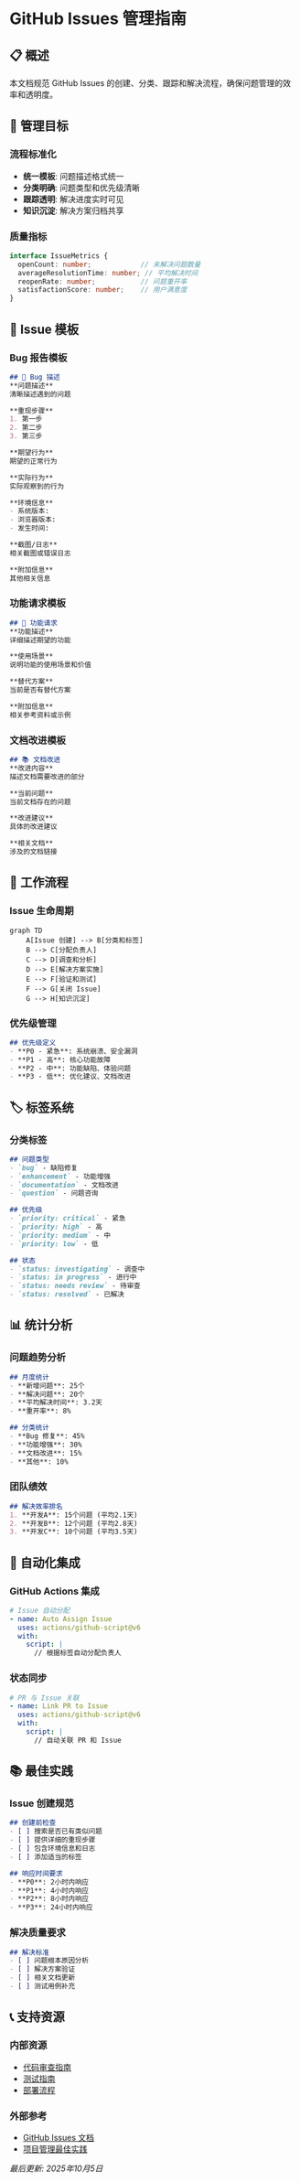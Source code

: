 # GitHub Issues 管理指南

## 📋 概述
本文档规范 GitHub Issues 的创建、分类、跟踪和解决流程，确保问题管理的效率和透明度。

## 🎯 管理目标

### 流程标准化
- **统一模板**: 问题描述格式统一
- **分类明确**: 问题类型和优先级清晰
- **跟踪透明**: 解决进度实时可见
- **知识沉淀**: 解决方案归档共享

### 质量指标
```typescript
interface IssueMetrics {
  openCount: number;            // 未解决问题数量
  averageResolutionTime: number; // 平均解决时间
  reopenRate: number;           // 问题重开率
  satisfactionScore: number;    // 用户满意度
}
```

## 📝 Issue 模板

### Bug 报告模板
```markdown
## 🐛 Bug 描述
**问题描述**
清晰描述遇到的问题

**重现步骤**
1. 第一步
2. 第二步  
3. 第三步

**期望行为**
期望的正常行为

**实际行为**
实际观察到的行为

**环境信息**
- 系统版本: 
- 浏览器版本:
- 发生时间:

**截图/日志**
相关截图或错误日志

**附加信息**
其他相关信息
```

### 功能请求模板
```markdown
## 🚀 功能请求
**功能描述**
详细描述期望的功能

**使用场景**
说明功能的使用场景和价值

**替代方案**
当前是否有替代方案

**附加信息**
相关参考资料或示例
```

### 文档改进模板
```markdown
## 📚 文档改进
**改进内容**
描述文档需要改进的部分

**当前问题**
当前文档存在的问题

**改进建议**
具体的改进建议

**相关文档**
涉及的文档链接
```

## 🔧 工作流程

### Issue 生命周期
```mermaid
graph TD
    A[Issue 创建] --> B[分类和标签]
    B --> C[分配负责人]
    C --> D[调查和分析]
    D --> E[解决方案实施]
    E --> F[验证和测试]
    F --> G[关闭 Issue]
    G --> H[知识沉淀]
```

### 优先级管理
```markdown
## 优先级定义
- **P0 - 紧急**: 系统崩溃、安全漏洞
- **P1 - 高**: 核心功能故障
- **P2 - 中**: 功能缺陷、体验问题  
- **P3 - 低**: 优化建议、文档改进
```

## 🏷️ 标签系统

### 分类标签
```markdown
## 问题类型
- `bug` - 缺陷修复
- `enhancement` - 功能增强
- `documentation` - 文档改进
- `question` - 问题咨询

## 优先级
- `priority: critical` - 紧急
- `priority: high` - 高
- `priority: medium` - 中
- `priority: low` - 低

## 状态
- `status: investigating` - 调查中
- `status: in progress` - 进行中
- `status: needs review` - 待审查
- `status: resolved` - 已解决
```

## 📊 统计分析

### 问题趋势分析
```markdown
## 月度统计
- **新增问题**: 25个
- **解决问题**: 20个  
- **平均解决时间**: 3.2天
- **重开率**: 8%

## 分类统计
- **Bug 修复**: 45%
- **功能增强**: 30%
- **文档改进**: 15%
- **其他**: 10%
```

### 团队绩效
```markdown
## 解决效率排名
1. **开发A**: 15个问题 (平均2.1天)
2. **开发B**: 12个问题 (平均2.8天)  
3. **开发C**: 10个问题 (平均3.5天)
```

## 🔄 自动化集成

### GitHub Actions 集成
```yaml
# Issue 自动分配
- name: Auto Assign Issue
  uses: actions/github-script@v6
  with:
    script: |
      // 根据标签自动分配负责人
```

### 状态同步
```yaml
# PR 与 Issue 关联
- name: Link PR to Issue
  uses: actions/github-script@v6
  with:
    script: |
      // 自动关联 PR 和 Issue
```

## 📚 最佳实践

### Issue 创建规范
```markdown
## 创建前检查
- [ ] 搜索是否已有类似问题
- [ ] 提供详细的重现步骤
- [ ] 包含环境信息和日志
- [ ] 添加适当的标签

## 响应时间要求
- **P0**: 2小时内响应
- **P1**: 4小时内响应  
- **P2**: 8小时内响应
- **P3**: 24小时内响应
```

### 解决质量要求
```markdown
## 解决标准
- [ ] 问题根本原因分析
- [ ] 解决方案验证
- [ ] 相关文档更新
- [ ] 测试用例补充
```

## 📞 支持资源

### 内部资源
- [代码审查指南](../standards/CODE_REVIEW_GUIDE.md)
- [测试指南](../testing/TESTING_GUIDE.md)
- [部署流程](./DEPLOYMENT_GUIDE.md)

### 外部参考
- [GitHub Issues 文档](https://docs.github.com/en/issues)
- [项目管理最佳实践](https://docs.github.com/en/issues/planning-and-tracking-with-projects)

*最后更新: 2025年10月5日*
